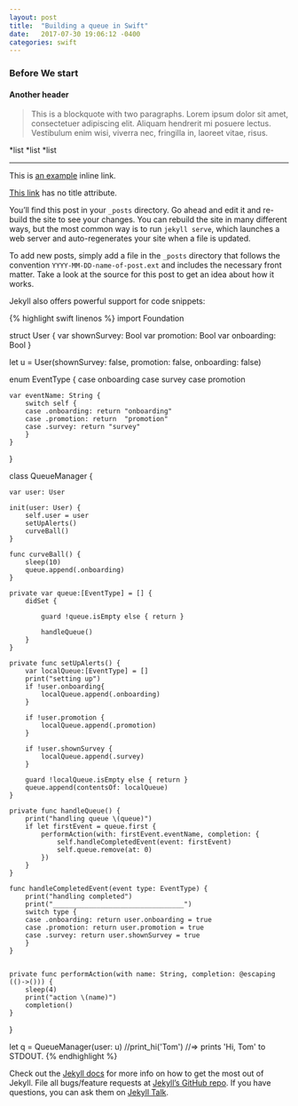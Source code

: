 ```yaml
---
layout: post
title:  "Building a queue in Swift"
date:   2017-07-30 19:06:12 -0400
categories: swift
---
```

### Before We start
#### Another header

> This is a blockquote with two paragraphs. Lorem ipsum dolor sit amet,
consectetuer adipiscing elit. Aliquam hendrerit mi posuere lectus.
Vestibulum enim wisi, viverra nec, fringilla in, laoreet vitae, risus.

*list
*list
*list

*************

This is [an example](http://example.com/ "Title") inline link.

[This link](http://example.net/) has no title attribute.

You’ll find this post in your `_posts` directory. Go ahead and edit it and re-build the site to see your changes. You can rebuild the site in many different ways, but the most common way is to run `jekyll serve`, which launches a web server and auto-regenerates your site when a file is updated.

To add new posts, simply add a file in the `_posts` directory that follows the convention `YYYY-MM-DD-name-of-post.ext` and includes the necessary front matter. Take a look at the source for this post to get an idea about how it works.

Jekyll also offers powerful support for code snippets:

{% highlight swift linenos %}
import Foundation

struct User {
    var shownSurvey: Bool
    var promotion: Bool
    var onboarding: Bool
}

let u = User(shownSurvey: false, promotion: false, onboarding: false)

enum EventType {
    case onboarding
    case survey
    case promotion

    var eventName: String {
        switch self {
        case .onboarding: return "onboarding"
        case .promotion: return  "promotion"
        case .survey: return "survey"
        }
    }
}



class QueueManager {

    var user: User

    init(user: User) {
        self.user = user
        setUpAlerts()
        curveBall()
    }

    func curveBall() {
        sleep(10)
        queue.append(.onboarding)
    }

    private var queue:[EventType] = [] {
        didSet {

            guard !queue.isEmpty else { return }

            handleQueue()
        }
    }

    private func setUpAlerts() {
        var localQueue:[EventType] = []
        print("setting up")
        if !user.onboarding{
            localQueue.append(.onboarding)
        }

        if !user.promotion {
            localQueue.append(.promotion)
        }

        if !user.shownSurvey {
            localQueue.append(.survey)
        }

        guard !localQueue.isEmpty else { return }
        queue.append(contentsOf: localQueue)
    }

    private func handleQueue() {
        print("handling queue \(queue)")
        if let firstEvent = queue.first {
            performAction(with: firstEvent.eventName, completion: {
                self.handleCompletedEvent(event: firstEvent)
                self.queue.remove(at: 0)
            })
        }
    }

    func handleCompletedEvent(event type: EventType) {
        print("handling completed")
        print("_________________________________")
        switch type {
        case .onboarding: return user.onboarding = true
        case .promotion: return user.promotion = true
        case .survey: return user.shownSurvey = true
        }
    }


    private func performAction(with name: String, completion: @escaping (()->())) {
        sleep(4)
        print("action \(name)")
        completion()
    }
}

let q = QueueManager(user: u)
//print_hi('Tom')
//=> prints 'Hi, Tom' to STDOUT.
{% endhighlight %}

Check out the [Jekyll docs][jekyll-docs] for more info on how to get the most out of Jekyll. File all bugs/feature requests at [Jekyll’s GitHub repo][jekyll-gh]. If you have questions, you can ask them on [Jekyll Talk][jekyll-talk].

[jekyll-docs]: https://jekyllrb.com/docs/home
[jekyll-gh]:   https://github.com/jekyll/jekyll
[jekyll-talk]: https://talk.jekyllrb.com/
